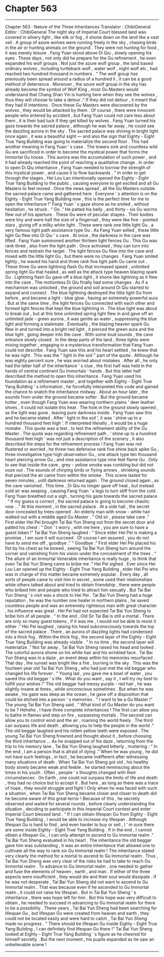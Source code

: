 
# Chapter 563


---

Chapter 563 : Nature of the Three Inheritances
Translator : ChibiGeneral Editor : ChibiGeneral
The night sky of Imperial Court blessed land was covered in silvery light , like silk or fog , it shone down on the land like a vast veil .
A group of azure wolves were running freely in the sky , chasing birds in the air or hunting animals on the ground . They were not hunting for food , it was merely leisure .
Fang Yuan stood above Di Qiu , slowly opening his eyes .
These days , not only did he prepare for the Gu refinement , he even expanded his wolf groups .
Not just the azure wolf group , the land based ordinary wolves , including turtleback wolf , water wolf , night wolf etc , had reached two hundred thousand in numbers .
“ The wolf group has previously been spread around a radius of a hundred li , it can be a good method of deterrence . Moreover , the azure wolf group in the sky has already become the symbol of Wolf King , most Gu Masters would understand that Chang Shan Yin is hunting here when they see the wolves , thus they will choose to take a detour .”
If they did not detour , it meant that they had ill intentions .
Once these Gu Masters were discovered by the wolves , they would be attacked by them .
Of course , there were innocent people who entered by accident , but Fang Yuan could not care less about them , it is their bad luck if they get killed by wolves .
Fang Yuan turned his gaze towards the sacred palace , although he was far away , he could see the dazzling aurora in the sky .
The sacred palace was shining in bright light once again , it was a beautiful sight — and also the sign that Eighty - Eight True Yang Building was going to materialize the second floor .
This had another meaning in Fang Yuan ’ s case .
The towers sink and countless wild Gu are sacrificed in order to become the mystical power that forms the Immortal Gu house .
This aurora was the accumulation of such power , and it had already reached the point of reaching a qualitative change .
In order to open Di Qiu inheritance , Fang Yuan needed to borrow the strength of this mystical power , and cause it to flow backwards .
“ In order to get through the stages , Hei Lou Lan intentionally opened the Eighty - Eight True Yang Building to the public , causing everyone to get excited and all Gu Masters to feel moved . Once the news spread , all the Gu Masters outside the sacred palace came and gathered here . Everyone ’ s attention is on the Eighty - Eight True Yang Building now , this is the perfect time for me to open the inheritance !”
Fang Yuan ’ s gaze shone as he smiled , without hesitation , he struck .
“ Go .” He patted his belly , and thirty - six Gu worms flew out of his aperture .
These Gu were of peculiar shapes . Their bodies were tiny and were half the size of a fingernail , they were like five - pointed stars , giving off a milky white light .
These were rank one little light Gu , a very famous light path assistance type Gu .
As Fang Yuan willed , these little light Gu flew into Di Qiu ’ s cave . At once , the darkness in the cave was lifted .
Fang Yuan summoned another thirteen light fences Gu .
This Gu was rank three , also from the light path . Once activated , they can turn into fences and restrain the target .
The light fences Gu flew into the cave and mixed with the little light Gu , but there were no changes .
Fang Yuan smiled lightly , he waved his hand and three rank five light path Gu came out .
These three Gu were lightning flash Gu that increased speed , unlimited spring light Gu that healed , as well as the attack type heaven blazing spark Gu .
Lightning flash Gu gave off a blue light , it shone like lightning as it flew into the cave .
The motionless Di Qiu finally had some changes .
As if a mechanism was unlocked , the ground and soil around Di Qiu started to expand and connect .
The blue lightning destroyed the little light Gu from before , and became a light - blue glow , having an extremely powerful aura .
But at the same time , the light fences Gu connected with each other and formed light fences that kept the blue lightning in .
The blue light was about to break out , but at this time unlimited spring light flew in and gave off an unlimited jade - green aurora , it was gentle as water , suppressing the blue light and forming a stalemate .
Eventually , the blazing heaven spark Gu flew in and turned into a bright red light , it pierced the green aura and the blue light , going deeper into the cave .
With some loud sounds , the cave entrance slowly closed . In the deep parts of the land , three lights were mixing together , engaging in a mysterious transformation that Fang Yuan could not describe .
Fang Yuan saw this and his heart settled , he knew that he was right . This was the “ light in the soil ” part of the quote .
Although he was eighty percent sure , he was worried about mistakes . After all , he only had the latter half of the inheritance ’ s clue , the first half was held in the hands of central continent Gu Immortals ’ hands .
But this latter half described the method to open this inheritance .
Fang Yuan used his foundation as a refinement master , and together with Eighty - Eight True Yang Building ’ s information , he forcefully interpreted this code and gained the chance to snatch the inheritance midway .
About an hour later , the sounds from under the ground became softer .
But the ground became hotter , even though Fang Yuan was wearing northern plains ’ deer leather shoes , it could not isolate this heat .
The hole in the ground slowly opened , as the light was gone , leaving pure darkness inside .
Fang Yuan saw this and he became elated .
After ‘ light in the soil ’, it was ‘ shine up to a hundred thousand feet high ’. If interpreted literally , it would be a huge mistake .
This quote was a test , to test the refinement ability of the Gu Master .
The quote was regarding refinement path , ‘ shine up to a hundred thousand feet high ’ was not just a description of the scenery , it also described the steps for the refinement process !
Fang Yuan was not flustered or worried , he threw two defensive rank five shine back spike Gu , three investigative type high observation Gu , one attack type ten thousand heart piercing arrow Gu , and nine assistance type nine feet flame Gu .
Only to see that inside the cave , grey - yellow smoke was rumbling but did not ooze out . The sounds of chirping birds or flying arrows , shrieking sounds that pierced the air came from within the smoke .
This scene lasted for seven minutes , until darkness returned again .
The ground closed again , as the cave vanished .
This time , Di Qiu no longer gave off heat , but instead cold air was seeping , causing Fang Yuan ’ s legs to turn stiff from the cold .
Fang Yuan breathed out a sigh , turning his gaze towards the sacred palace .
“ If my guess is correct , the sacred palace is going to become chaotic now …”
At this moment , in the sacred palace .
At a side hall , the secret door concealed by trees opened .
An elderly man with snow - white hair walked out with a middle aged Gu Master .
“ Old sir , please take care .” First elder Hei Pei brought Tai Bai Yun Sheng out from the secret door and patted his chest : “ Don ’ t worry , with me here , you are sure to have a guest token !”
Tai Bai Yun Sheng laughed : “ Since elder Hei Pei is making a promise , I am sure it will succeed . Of course I am assured , you do not have to send me off , goodbye .”
“ Goodbye .” First elder Hei Pei placed his fist by his chest as he bowed , seeing Tai Bai Yun Sheng turn around the corner and vanishing from his vision under the concealment of the trees .
“ The allure of an Immortal Venerable inheritance is really huge , to think that even Tai Bai Yun Sheng came to bribe me .” Hei Pei sighed .
Ever since Hei Lou Lan opened up the Eighty - Eight True Yang Building , elder Hei Pei who was in charge of this matter became extremely popular . Every day , all sorts of people came to visit him in secret , some used their relationships while others talked about and tried to obtain friendship , there were people who bribed him and people who tried to attract him sexually .
But Tai Bai Yun Sheng ’ s visit was a shock to Hei Pei .
Tai Bai Yun Sheng had a huge reputation , he was the number one healer in northern plains , he saved countless people and was an extremely righteous man with great character , his influence was great .
Hei Pei had not expected Tai Bai Yun Sheng to bribe him of all people .
“ In the end , Old Sir Tai Bai is still a mortal . There are only so many guest tokens , if it was me , I would not be able to resist it either .” Hei Pei laughed , raising his head subconsciously towards the top of the sacred palace .
There , an aurora of dazzling lights had condensed into a thick fog .
Within the thick fog , the second layer of the Eighty - Eight True Yang Building was already visible .
“ In no time , the second layer will materialize .” Not far away , Tai Bai Yun Sheng raised his head and looked .
The colorful aurora shone on his white hair and his wrinkled face .
Tai Bai Yun Sheng was in a daze , an event deep within his memories resurfaced .
That day , the sunset was bright like a fire , burning in the sky .
This was the fourteen year old Tai Bai Yun Sheng , who had just met the old beggar who changed his life forever .
“ Young lad , you gave me a bowl of water , you saved this old beggar ’ s life . What do you want , say it , I will try my best to fulfill your wishes !” The old beggar had messy purple - red hair , he was slightly insane at times , while unconscious sometimes . But when he was awake , his gaze was deep as the ocean , he gave off a disposition that could be etched into a person ’ s memories .
“ I want to be a Gu Master !” The young Tai Bai Yun Sheng said .
“ What kind of Gu Master do you want to be ? Hehehe , I have three complete inheritances ! The first can allow you to bathe in flames and step on fire , surpassing mortals . The second can allow you to control wind and the air , roaming the world freely . The third can surpass life and death , allowing you to help the people in the world .” The old beggar laughed and his rotten yellow teeth were exposed .
The young Tai Bai Yun Sheng frowned and thought about it , before choosing the third inheritance …
As he snapped out of his daze , returning from the trip to his memory lane , Tai Bai Yun Sheng laughed bitterly , muttering : “ In the end , I am a person that is afraid of dying .”
When he was young , he did not have such feelings , in fact , he became indifferent after witnessing many situations of death .
When Tai Bai Yun Sheng got old , his healthy body slowly became weak and feeble , he started reminiscing about the times in his youth .
Often , people ’ s thoughts changed with their circumstances .
On Earth , one could not surpass the limits of life and death , they had no choice but to accept it . But here , as long as there was a trace of hope , they would struggle and fight !
Only when he was faced with such a situation , when Tai Bai Yun Sheng became closer and closer to death did he become aware of this great terror !
Because of this , he secretly observed and waited for several rounds , before clearly understanding the situation , deciding to participate in this Imperial Court contest and enter Imperial Court blessed land .
“ If I can obtain lifespan Gu from Eighty - Eight True Yang Building , I would be able to increase my lifespan . Although lifespan Gu is hard to find , and even harder to buy or sell , I ’ m sure there are some inside Eighty - Eight True Yang Building . If in the end , I cannot obtain a lifespan Gu , I can only attempt to ascend to Gu Immortal realm .” Tai Bai Yun Sheng evaluated in his heart .
The inheritance the old beggar gave him was outstanding , it was an entire inheritance that allowed one to cultivate all the way to rank six Gu Immortal realm !
The inheritance stated very clearly the method for a mortal to ascend to Gu Immortal realm .
Thus , Tai Bai Yun Sheng was very clear of the risks he had to take to reach Gu Immortal realm .
To advance to Gu Immortal realm , one needed to gather and fuse the elements of heaven , earth , and man . If either of the three aspects were insufficient , they would die and their soul would dissipate .
If he was not desperate , Tai Bai Yun Sheng did not want to ascend to Gu Immortal realm . That was because even if he ascended to Gu Immortal realm , it could not raise his lifespan .
But in Tai Bai Yun Sheng ’ s inheritance , there was hope left for him .
But this hope was very difficult to obtain , he needed to succeed in advancing to Gu Immortal realm for there to be a possibility .
These years , Tai Bai Yun Sheng had been searching for lifespan Gu , but lifespan Gu were created from heaven and earth , they could not be located easily and were hard to catch , Tai Bai Yun Sheng made no progress .
“ There should be lifespan Gu inside Eighty - Eight True Yang Building , I can definitely find lifespan Gu there !” Tai Bai Yun Sheng looked at Eighty - Eight True Yang Building ’ s figure as he cheered for himself secretly .
But the next moment , his pupils expanded as he saw an unbelievable scene !

---

